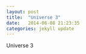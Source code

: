 ```yaml
---
layout: post
title:  "Universe 3"
date:   2014-06-08 21:23:35
categories: jekyll update
---
```


Universe 3

<div id="universe" style="background-color: #eaeaea"></div>


<script type="text/javascript" src="/js/main3.js"></script>
